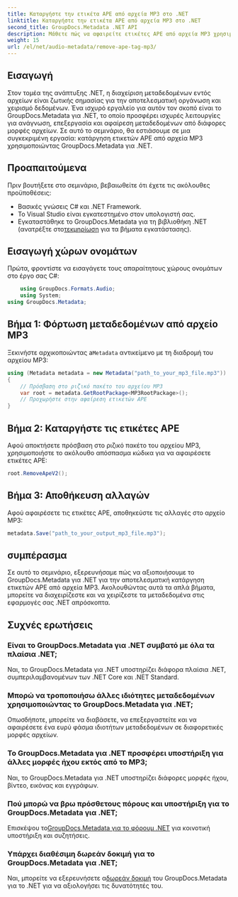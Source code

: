 ```yaml
---
title: Καταργήστε την ετικέτα APE από αρχεία MP3 στο .NET
linktitle: Καταργήστε την ετικέτα APE από αρχεία MP3 στο .NET
second_title: GroupDocs.Metadata .NET API
description: Μάθετε πώς να αφαιρείτε ετικέτες APE από αρχεία MP3 χρησιμοποιώντας το GroupDocs.Metadata για .NET. Διαχειριστείτε χωρίς κόπο τα μεταδεδομένα στις εφαρμογές σας .NET.
weight: 15
url: /el/net/audio-metadata/remove-ape-tag-mp3/
---
```

## Εισαγωγή
Στον τομέα της ανάπτυξης .NET, η διαχείριση μεταδεδομένων εντός αρχείων είναι ζωτικής σημασίας για την αποτελεσματική οργάνωση και χειρισμό δεδομένων. Ένα ισχυρό εργαλείο για αυτόν τον σκοπό είναι το GroupDocs.Metadata για .NET, το οποίο προσφέρει ισχυρές λειτουργίες για ανάγνωση, επεξεργασία και αφαίρεση μεταδεδομένων από διάφορες μορφές αρχείων. Σε αυτό το σεμινάριο, θα εστιάσουμε σε μια συγκεκριμένη εργασία: κατάργηση ετικετών APE από αρχεία MP3 χρησιμοποιώντας GroupDocs.Metadata για .NET. 
## Προαπαιτούμενα
Πριν βουτήξετε στο σεμινάριο, βεβαιωθείτε ότι έχετε τις ακόλουθες προϋποθέσεις:
- Βασικές γνώσεις C# και .NET Framework.
- Το Visual Studio είναι εγκατεστημένο στον υπολογιστή σας.
-  Εγκαταστάθηκε το GroupDocs.Metadata για τη βιβλιοθήκη .NET (ανατρέξτε στο[τεκμηρίωση](https://tutorials.groupdocs.com/metadata/net/) για τα βήματα εγκατάστασης).

## Εισαγωγή χώρων ονομάτων
Πρώτα, φροντίστε να εισαγάγετε τους απαραίτητους χώρους ονομάτων στο έργο σας C#:
```csharp
    using GroupDocs.Formats.Audio;
    using System;
using GroupDocs.Metadata;
```
## Βήμα 1: Φόρτωση μεταδεδομένων από αρχείο MP3
 Ξεκινήστε αρχικοποιώντας a`Metadata` αντικείμενο με τη διαδρομή του αρχείου MP3:
```csharp
using (Metadata metadata = new Metadata("path_to_your_mp3_file.mp3"))
{
    // Πρόσβαση στο ριζικό πακέτο του αρχείου MP3
    var root = metadata.GetRootPackage<MP3RootPackage>();
    // Προχωρήστε στην αφαίρεση ετικετών APE
}
```
## Βήμα 2: Καταργήστε τις ετικέτες APE
Αφού αποκτήσετε πρόσβαση στο ριζικό πακέτο του αρχείου MP3, χρησιμοποιήστε το ακόλουθο απόσπασμα κώδικα για να αφαιρέσετε ετικέτες APE:
```csharp
root.RemoveApeV2();
```
## Βήμα 3: Αποθήκευση αλλαγών
Αφού αφαιρέσετε τις ετικέτες APE, αποθηκεύστε τις αλλαγές στο αρχείο MP3:
```csharp
metadata.Save("path_to_your_output_mp3_file.mp3");
```

## συμπέρασμα
Σε αυτό το σεμινάριο, εξερευνήσαμε πώς να αξιοποιήσουμε το GroupDocs.Metadata για .NET για την αποτελεσματική κατάργηση ετικετών APE από αρχεία MP3. Ακολουθώντας αυτά τα απλά βήματα, μπορείτε να διαχειρίζεστε και να χειρίζεστε τα μεταδεδομένα στις εφαρμογές σας .NET απρόσκοπτα.

## Συχνές ερωτήσεις
### Είναι το GroupDocs.Metadata για .NET συμβατό με όλα τα πλαίσια .NET;
Ναι, το GroupDocs.Metadata για .NET υποστηρίζει διάφορα πλαίσια .NET, συμπεριλαμβανομένων των .NET Core και .NET Standard.
### Μπορώ να τροποποιήσω άλλες ιδιότητες μεταδεδομένων χρησιμοποιώντας το GroupDocs.Metadata για .NET;
Οπωσδήποτε, μπορείτε να διαβάσετε, να επεξεργαστείτε και να αφαιρέσετε ένα ευρύ φάσμα ιδιοτήτων μεταδεδομένων σε διαφορετικές μορφές αρχείων.
### Το GroupDocs.Metadata για .NET προσφέρει υποστήριξη για άλλες μορφές ήχου εκτός από το MP3;
Ναι, το GroupDocs.Metadata για .NET υποστηρίζει διάφορες μορφές ήχου, βίντεο, εικόνας και εγγράφων.
### Πού μπορώ να βρω πρόσθετους πόρους και υποστήριξη για το GroupDocs.Metadata για .NET;
 Επισκέψου το[GroupDocs.Metadata για το φόρουμ .NET](https://forum.groupdocs.com/c/metadata/14) για κοινοτική υποστήριξη και συζητήσεις.
### Υπάρχει διαθέσιμη δωρεάν δοκιμή για το GroupDocs.Metadata για .NET;
 Ναι, μπορείτε να εξερευνήσετε α[δωρεάν δοκιμή](https://releases.groupdocs.com/) του GroupDocs.Metadata για το .NET για να αξιολογήσει τις δυνατότητές του.